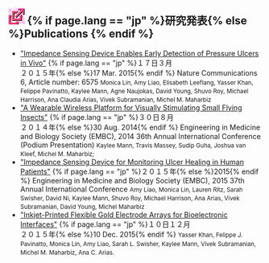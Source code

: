 ## <img width="32px" class="favicon" src="/images/favicons/link.png" style="filter: hue-rotate(120deg);" /> {% if page.lang == "jp" %}研究発表{% else %}Publications {% endif %}

* ["Impedance Sensing Device Enables Early Detection of Pressure Ulcers in Vivo"](http://www.nature.com/ncomms/2015/150317/ncomms7575/full/ncomms7575.html)
  {% if page.lang == "jp" %}１７日３月<br/>２０１５年{% else %}17 Mar. 2015{% endif %}
  Nature Communications 6, Article number: 6575
  <small>Monica Lin, Amy Liao, Elisabeth Leeflang, Yasser Khan, Felippe Pavinatto, Kaylee Mann, Agne Naujokas, David Young, Shuvo Roy, Michael Harrison, Ana Claudia Arias, Vivek Subramanian, Michel M. Maharbiz</small>
* ["A Wearable Wireless Platform for Visually Stimulating Small Flying Insects"](http://ieeexplore.ieee.org/stamp/stamp.jsp?tp=&arnumber=6943923&isnumber=6943513)
  {% if page.lang == "jp" %}３０日８月<br/>２０１４年{% else %}30 Aug. 2014{% endif %}
  Engineering in Medicine and Biology Society (EMBC), 2014 36th Annual International Conference (Podium Presentation)
  <small>Kaylee Mann, Travis Massey, Sudip Guha, Joshua van Kleef, Michel M. Maharbiz;</small>
* ["Impedance Sensing Device for Monitoring Ulcer Healing in Human Patients"](http://ieeexplore.ieee.org/stamp/stamp.jsp?tp=&arnumber=7319546&isnumber=7318236)
  {% if page.lang == "jp" %}２０１５年{% else %}2015{% endif %}
  Engineering in Medicine and Biology Society (EMBC), 2015 37th Annual International Conference
  <small>Amy Liao, Monica Lin, Lauren Ritz, Sarah Swisher, David Ni, Kaylee Mann, Shuvo Roy, Michael Harrison, Ana Arias, Vivek Subramanian, David Young, Michel Maharbiz</small>
* ["Inkjet-Printed Flexible Gold Electrode Arrays for Bioelectronic Interfaces"](http://dx.doi.org/10.1002/adfm.201503316)
  {% if page.lang == "jp" %}１０日１２月<br/>２０１５年{% else %}10 Dec. 2015{% endif %}
  <small>Yasser Khan, Felippe J. Pavinatto, Monica Lin, Amy Liao, Sarah L. Swisher, Kaylee Mann, Vivek Subramanian, Michel M. Maharbiz, Ana C. Arias.</small>

